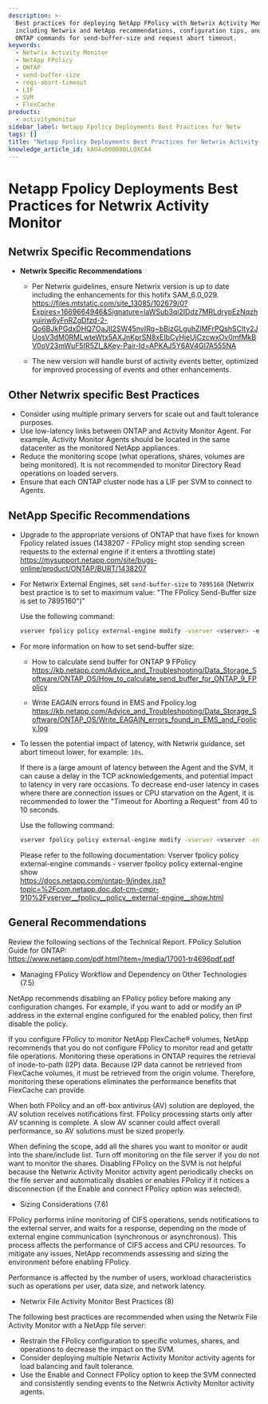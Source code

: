 ```yaml
---
description: >-
  Best practices for deploying NetApp FPolicy with Netwrix Activity Monitor,
  including Netwrix and NetApp recommendations, configuration tips, and relevant
  ONTAP commands for send-buffer-size and request abort timeout.
keywords:
  - Netwrix Activity Monitor
  - NetApp FPolicy
  - ONTAP
  - send-buffer-size
  - reqs-abort-timeout
  - LIF
  - SVM
  - FlexCache
products:
  - activitymonitor
sidebar_label: Netapp Fpolicy Deployments Best Practices for Netw
tags: []
title: "Netapp Fpolicy Deployments Best Practices for Netwrix Activity Monitor"
knowledge_article_id: kA04u000000LLQXCA4
---
```


# Netapp Fpolicy Deployments Best Practices for Netwrix Activity Monitor

## Netwrix Specific Recommendations

- **Netwrix Specific Recommendations**

  - Per Netwrix guidelines, ensure Netwrix version is up to date including the enhancements for this hotifx SAM_6.0_029.  
    https://files.mtstatic.com/site_13085/102679/0?Expires=1669664946&Signature=laWSub3qi2IDdz7MRLdrypEzNqzhyuiriw6yFnRZgDfzd-2-Qo6BJkPGdxDHQ7OaJll2SW45nvIRg~bBizGLguhZlMFrPQshSClty2JUosV3dM0RMLwteWtx5AXJnKprSN8xEIbCyHjeUjCzcwxOv0mfMkBV0oV23mWuF5IR5ZI_&Key-Pair-Id=APKAJ5Y6AV4GI7A555NA

  - The new version will handle burst of activity events better, optimized for improved processing of events and other enhancements.

## Other Netwrix specific Best Practices

- Consider using multiple primary servers for scale out and fault tolerance purposes.
- Use low-latency links between ONTAP and Activity Monitor Agent. For example, Activity Monitor Agents should be located in the same datacenter as the monitored NetApp appliances.
- Reduce the monitoring scope (what operations, shares, volumes are being monitored). It is not recommended to monitor Directory Read operations on loaded servers.
- Ensure that each ONTAP cluster node has a LIF per SVM to connect to Agents.

## NetApp Specific Recommendations

- Upgrade to the appropriate versions of ONTAP that have fixes for known Fpolicy related issues (1438207 - FPolicy might stop sending screen requests to the external engine if it enters a throttling state)  
  https://mysupport.netapp.com/site/bugs-online/product/ONTAP/BURT/1438207

- For Netwrix External Engines, set `send-buffer-size` to `7895160` (Netwrix best practice is to set to maximum value: "The FPolicy Send-Buffer size is set to 7895160")"

  Use the following command:

  ```bash
  vserver fpolicy policy external-engine modify -vserver <vserver> -engine-name <engine-name> send-buffer-size 7895160
  ```

- For more information on how to set send-buffer size:

  - How to calculate send buffer for ONTAP 9 FPolicy  
    https://kb.netapp.com/Advice_and_Troubleshooting/Data_Storage_Software/ONTAP_OS/How_to_calculate_send_buffer_for_ONTAP_9_FPolicy

  - Write EAGAIN errors found in EMS and Fpolicy.log  
    https://kb.netapp.com/Advice_and_Troubleshooting/Data_Storage_Software/ONTAP_OS/Write_EAGAIN_errors_found_in_EMS_and_Fpolicy.log

- To lessen the potential impact of latency, with Netwrix guidance, set abort timeout lower, for example: `10s`.

  If there is a large amount of latency between the Agent and the SVM, it can cause a delay in the TCP acknowledgements, and potential impact to latency in very rare occasions. To decrease end-user latency in cases where there are connection issues or CPU starvation on the Agent, it is recommended to lower the "Timeout for Aborting a Request" from 40 to 10 seconds.

  Use the following command:

  ```bash
  vserver fpolicy policy external-engine modify -vserver <vserver -engine-name <engine-name> -reqs-abort-timeout 10s
  ```

  Please refer to the following documentation: Vserver fpolicy policy external-engine commands - vserver fpolicy policy external-engine show  
  https://docs.netapp.com/ontap-9/index.jsp?topic=%2Fcom.netapp.doc.dot-cm-cmpr-910%2Fvserver__fpolicy__policy__external-engine__show.html

## General Recommendations

Review the following sections of the Technical Report. FPolicy Solution Guide for ONTAP:  
https://www.netapp.com/pdf.html?item=/media/17001-tr4696pdf.pdf

- Managing FPolicy Workflow and Dependency on Other Technologies (7.5)

NetApp recommends disabling an FPolicy policy before making any configuration changes. For example, if you want to add or modify an IP address in the external engine configured for the enabled policy, then first disable the policy.

If you configure FPolicy to monitor NetApp FlexCache® volumes, NetApp recommends that you do not configure FPolicy to monitor read and getattr file operations. Monitoring these operations in ONTAP requires the retrieval of inode-to-path (I2P) data. Because I2P data cannot be retrieved from FlexCache volumes, it must be retrieved from the origin volume. Therefore, monitoring these operations eliminates the performance benefits that FlexCache can provide.

When both FPolicy and an off-box antivirus (AV) solution are deployed, the AV solution receives notifications first. FPolicy processing starts only after AV scanning is complete. A slow AV scanner could affect overall performance, so AV solutions must be sized properly.

When defining the scope, add all the shares you want to monitor or audit into the share/include list. Turn off monitoring on the file server if you do not want to monitor the shares. Disabling FPolicy on the SVM is not helpful because the Netwrix Activity Monitor activity agent periodically checks on the file server and automatically disables or enables FPolicy if it notices a disconnection (if the Enable and connect FPolicy option was selected).

- Sizing Considerations (7.6)

FPolicy performs inline monitoring of CIFS operations, sends notifications to the external server, and waits for a response, depending on the mode of external engine communication (synchronous or asynchronous). This process affects the performance of CIFS access and CPU resources. To mitigate any issues, NetApp recommends assessing and sizing the environment before enabling FPolicy.

Performance is affected by the number of users, workload characteristics such as operations per user, data size, and network latency.

- Netwrix File Activity Monitor Best Practices (8)

The following best practices are recommended when using the Netwrix File Activity Monitor with a NetApp file server:
- Restrain the FPolicy configuration to specific volumes, shares, and operations to decrease the impact on the SVM.
- Consider deploying multiple Netwrix Activity Monitor activity agents for load balancing and fault tolerance.
- Use the Enable and Connect FPolicy option to keep the SVM connected and consistently sending events to the Netwrix Activity Monitor activity agents.
